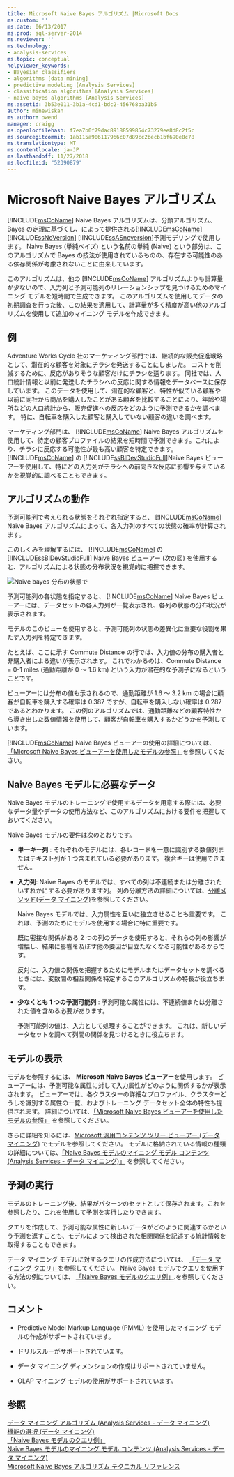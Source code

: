 ```yaml
---
title: Microsoft Naive Bayes アルゴリズム |Microsoft Docs
ms.custom: ''
ms.date: 06/13/2017
ms.prod: sql-server-2014
ms.reviewer: ''
ms.technology:
- analysis-services
ms.topic: conceptual
helpviewer_keywords:
- Bayesian classifiers
- algorithms [data mining]
- predictive modeling [Analysis Services]
- classification algorithms [Analysis Services]
- naive bayes algorithms [Analysis Services]
ms.assetid: 3b53e011-3b1a-4cd1-bdc2-456768ba31b5
author: minewiskan
ms.author: owend
manager: craigg
ms.openlocfilehash: f7ea7b0f79dac89188599854c73279ee8d8c2f5c
ms.sourcegitcommit: 1ab115a906117966c07d89cc2becb1bf690e8c78
ms.translationtype: MT
ms.contentlocale: ja-JP
ms.lasthandoff: 11/27/2018
ms.locfileid: "52390879"
---
```

# <a name="microsoft-naive-bayes-algorithm"></a>Microsoft Naive Bayes アルゴリズム
  [!INCLUDE[msCoName](../../includes/msconame-md.md)] Naive Bayes アルゴリズムは、分類アルゴリズム、Bayes の定理に基づくし、によって提供される[!INCLUDE[msCoName](../../includes/msconame-md.md)] [!INCLUDE[ssNoVersion](../../includes/ssnoversion-md.md)] [!INCLUDE[ssASnoversion](../../includes/ssasnoversion-md.md)]予測モデリングで使用します。 Naive Bayes (単純ベイズ) という名前の単純 (Naive) という部分は、このアルゴリズムで Bayes の技法が使用されているものの、存在する可能性のある依存関係が考慮されないことに由来しています。  
  
 このアルゴリズムは、他の [!INCLUDE[msCoName](../../includes/msconame-md.md)] アルゴリズムよりも計算量が少ないので、入力列と予測可能列のリレーションシップを見つけるためのマイニング モデルを短時間で生成できます。 このアルゴリズムを使用してデータの初期調査を行った後、この結果を適用して、計算量が多く精度が高い他のアルゴリズムを使用して追加のマイニング モデルを作成できます。  
  
## <a name="example"></a>例  
 Adventure Works Cycle 社のマーケティング部門では、継続的な販売促進戦略として、潜在的な顧客を対象にチラシを発送することにしました。 コストを削減するために、反応がありそうな顧客だけにチラシを送ります。 同社では、人口統計情報と以前に発送したチラシへの反応に関する情報をデータベースに保存しています。 このデータを使用して、潜在的な顧客と、特性が似ている顧客や以前に同社から商品を購入したことがある顧客を比較することにより、年齢や場所などの人口統計から、販売促進への反応をどのように予測できるかを調べます。 特に、自転車を購入した顧客と購入していない顧客の違いを調べます。  
  
 マーケティング部門は、 [!INCLUDE[msCoName](../../includes/msconame-md.md)] Naive Bayes アルゴリズムを使用して、特定の顧客プロファイルの結果を短時間で予測できます。これにより、チラシに反応する可能性が最も高い顧客を特定できます。 [!INCLUDE[msCoName](../../includes/msconame-md.md)] の [!INCLUDE[ssBIDevStudioFull](../../includes/ssbidevstudiofull-md.md)]Naive Bayes ビューアーを使用して、特にどの入力列がチラシへの前向きな反応に影響を与えているかを視覚的に調べることもできます。  
  
## <a name="how-the-algorithm-works"></a>アルゴリズムの動作  
 予測可能列で考えられる状態をそれぞれ指定すると、 [!INCLUDE[msCoName](../../includes/msconame-md.md)] Naive Bayes アルゴリズムによって、各入力列のすべての状態の確率が計算されます。  
  
 このしくみを理解するには、 [!INCLUDE[msCoName](../../includes/msconame-md.md)] の [!INCLUDE[ssBIDevStudioFull](../../includes/ssbidevstudiofull-md.md)] Naive Bayes ビューアー (次の図) を使用すると、アルゴリズムによる状態の分布状況を視覚的に把握できます。  
  
 ![Naive bayes 分布の状態で](../media/naive-bayes.gif "Naive bayes 分布での状態")  
  
 予測可能列の各状態を指定すると、 [!INCLUDE[msCoName](../../includes/msconame-md.md)] Naive Bayes ビューアーには、データセットの各入力列が一覧表示され、各列の状態の分布状況が表示されます。  
  
 モデルのこのビューを使用すると、予測可能列の状態の差異化に重要な役割を果たす入力列を特定できます。  
  
 たとえば、ここに示す Commute Distance の行では、入力値の分布の購入者と非購入者による違いが表示されます。 これでわかるのは、Commute Distance = 0-1 miles (通勤距離が 0 ～ 1.6 km) という入力が潜在的な予測子になるということです。  
  
 ビューアーには分布の値も示されるので、通勤距離が 1.6 ～ 3.2 km の場合に顧客が自転車を購入する確率は 0.387 ですが、自転車を購入しない確率は 0.287 であるとわかります。 この例のアルゴリズムでは、通勤距離などの顧客特性から導き出した数値情報を使用して、顧客が自転車を購入するかどうかを予測しています。  
  
 [!INCLUDE[msCoName](../../includes/msconame-md.md)] Naive Bayes ビューアーの使用の詳細については、 [「Microsoft Naive Bayes ビューアーを使用したモデルの参照」](browse-a-model-using-the-microsoft-naive-bayes-viewer.md)を参照してください。  
  
## <a name="data-required-for-naive-bayes-models"></a>Naive Bayes モデルに必要なデータ  
 Naive Bayes モデルのトレーニングで使用するデータを用意する際には、必要なデータ量やデータの使用方法など、このアルゴリズムにおける要件を把握しておいてください。  
  
 Naive Bayes モデルの要件は次のとおりです。  
  
-   **単一キー列** : それぞれのモデルには、各レコードを一意に識別する数値列またはテキスト列が 1 つ含まれている必要があります。 複合キーは使用できません。  
  
-   **入力列**: Naive Bayes のモデルでは、すべての列は不連続または分離されたいずれかにする必要があります列。 列の分離方法の詳細については、[分離メソッド&#40;データ マイニング&#41;](discretization-methods-data-mining.md)を参照してください。  
  
     Naive Bayes モデルでは、入力属性を互いに独立させることも重要です。 これは、予測のためにモデルを使用する場合に特に重要です。  
  
     既に密接な関係がある 2 つの列のデータを使用すると、それらの列の影響が増幅し、結果に影響を及ぼす他の要因が目立たなくなる可能性があるからです。  
  
     反対に、入力値の関係を把握するためにモデルまたはデータセットを調べるときには、変数間の相互関係を特定するこのアルゴリズムの特長が役立ちます。  
  
-   **少なくとも 1 つの予測可能列** : 予測可能な属性には、不連続値または分離された値を含める必要があります。  
  
     予測可能列の値は、入力として処理することができます。 これは、新しいデータセットを調べて列間の関係を見つけるときに役立ちます。  
  
## <a name="viewing-the-model"></a>モデルの表示  
 モデルを参照するには、 **Microsoft Naive Bayes ビューアー**を使用します。 ビューアーには、予測可能な属性に対して入力属性がどのように関係するかが表示されます。 ビューアーでは、各クラスターの詳細なプロファイル、クラスターどうしを識別する属性の一覧、およびトレーニング データセット全体の特性も提供されます。 詳細については、[「Microsoft Naive Bayes ビューアーを使用したモデルの参照」](browse-a-model-using-the-microsoft-naive-bayes-viewer.md) を参照してください。  
  
 さらに詳細を知るには、[Microsoft 汎用コンテンツ ツリー ビューアー (データ マイニング)](../microsoft-generic-content-tree-viewer-data-mining.md) でモデルを参照してください。 モデルに格納されている情報の種類の詳細については、[「Naive Bayes モデルのマイニング モデル コンテンツ (Analysis Services - データ マイニング)」](mining-model-content-for-naive-bayes-models-analysis-services-data-mining.md) を参照してください。  
  
## <a name="making-predictions"></a>予測の実行  
 モデルのトレーニング後、結果がパターンのセットとして保存されます。これを参照したり、これを使用して予測を実行したりできます。  
  
 クエリを作成して、予測可能な属性に新しいデータがどのように関連するかという予測を返すことも、モデルによって検出された相関関係を記述する統計情報を取得することもできます。  
  
 データ マイニング モデルに対するクエリの作成方法については、 [「データ マイニング クエリ」](data-mining-queries.md)を参照してください。 Naive Bayes モデルでクエリを使用する方法の例については、 [「Naive Bayes モデルのクエリ例」](naive-bayes-model-query-examples.md).を参照してください。  
  
## <a name="remarks"></a>コメント  
  
-   Predictive Model Markup Language (PMML) を使用したマイニング モデルの作成がサポートされています。  
  
-   ドリルスルーがサポートされています。  
  
-   データ マイニング ディメンションの作成はサポートされていません。  
  
-   OLAP マイニング モデルの使用がサポートされています。  
  
## <a name="see-also"></a>参照  
 [データ マイニング アルゴリズム &#40;Analysis Services - データ マイニング&#41;](data-mining-algorithms-analysis-services-data-mining.md)   
 [機能の選択 &#40;データ マイニング&#41;](feature-selection-data-mining.md)   
 [「Naive Bayes モデルのクエリ例」](naive-bayes-model-query-examples.md)   
 [Naive Bayes モデルのマイニング モデル コンテンツ (Analysis Services - データ マイニング)](mining-model-content-for-naive-bayes-models-analysis-services-data-mining.md)   
 [Microsoft Naive Bayes アルゴリズム テクニカル リファレンス](microsoft-naive-bayes-algorithm-technical-reference.md)  
  
  
